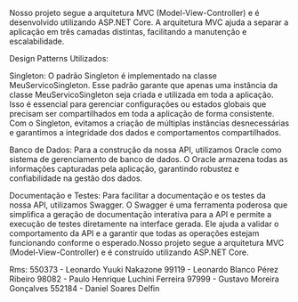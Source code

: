 
Nosso projeto segue a arquitetura MVC (Model-View-Controller) e é desenvolvido utilizando ASP.NET Core. A arquitetura MVC ajuda a separar a aplicação em três camadas distintas, facilitando a manutenção e escalabilidade.

Design Patterns Utilizados:

Singleton: O padrão Singleton é implementado na classe MeuServicoSingleton. 
Esse padrão garante que apenas uma instância da classe MeuServicoSingleton seja criada e utilizada em toda a aplicação. 
Isso é essencial para gerenciar configurações ou estados globais que precisam ser compartilhados em toda a aplicação de forma consistente. 
Com o Singleton, evitamos a criação de múltiplas instâncias desnecessárias e garantimos a integridade dos dados e comportamentos compartilhados.

Banco de Dados: Para a construção da nossa API, utilizamos Oracle como sistema de gerenciamento de banco de dados. 
O Oracle armazena todas as informações capturadas pela aplicação, garantindo robustez e confiabilidade na gestão dos dados.

Documentação e Testes: Para facilitar a documentação e os testes da nossa API, utilizamos Swagger. 
O Swagger é uma ferramenta poderosa que simplifica a geração de documentação interativa para a API e permite a execução de testes diretamente na interface gerada. 
Ele ajuda a validar o comportamento da API e a garantir que todas as operações estejam funcionando conforme o esperado.Nosso projeto segue a arquitetura MVC (Model-View-Controller) e é construído utilizando ASP.NET Core.


Rms:
550373 - Leonardo Yuuki Nakazone
99119 - Leonardo Blanco Pérez Ribeiro
98082 - Paulo Henrique Luchini Ferreira
97999 - Gustavo Moreira Gonçalves
552184 - Daniel Soares Delfin

